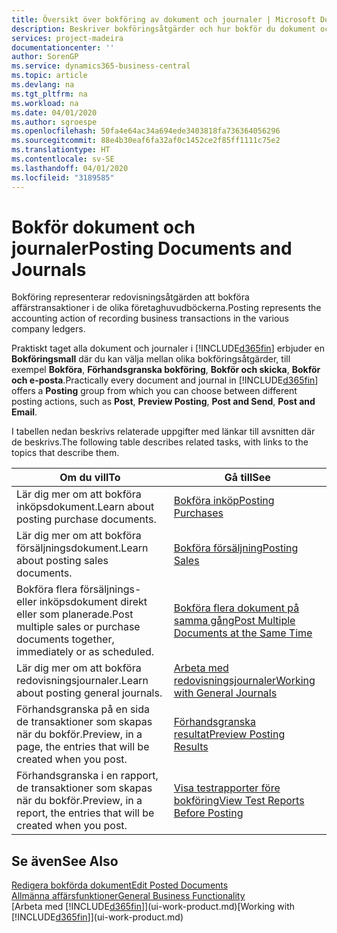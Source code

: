 ```yaml
---
title: Översikt över bokföring av dokument och journaler | Microsoft Docs
description: Beskriver bokföringsåtgärder och hur bokför du dokument och journaler.
services: project-madeira
documentationcenter: ''
author: SorenGP
ms.service: dynamics365-business-central
ms.topic: article
ms.devlang: na
ms.tgt_pltfrm: na
ms.workload: na
ms.date: 04/01/2020
ms.author: sgroespe
ms.openlocfilehash: 50fa4e64ac34a694ede3403818fa736364056296
ms.sourcegitcommit: 88e4b30eaf6fa32af0c1452ce2f85ff1111c75e2
ms.translationtype: HT
ms.contentlocale: sv-SE
ms.lasthandoff: 04/01/2020
ms.locfileid: "3189585"
---
```

# <a name="posting-documents-and-journals"></a><span data-ttu-id="15026-103">Bokför dokument och journaler</span><span class="sxs-lookup"><span data-stu-id="15026-103">Posting Documents and Journals</span></span>
<span data-ttu-id="15026-104">Bokföring representerar redovisningsåtgärden att bokföra affärstransaktioner i de olika företaghuvudböckerna.</span><span class="sxs-lookup"><span data-stu-id="15026-104">Posting represents the accounting action of recording business transactions in the various company ledgers.</span></span>

<span data-ttu-id="15026-105">Praktiskt taget alla dokument och journaler i [!INCLUDE[d365fin](includes/d365fin_md.md)] erbjuder en **Bokföringsmall** där du kan välja mellan olika bokföringsåtgärder, till exempel **Bokföra**, **Förhandsgranska bokföring**, **Bokför och skicka**, **Bokför och e-posta**.</span><span class="sxs-lookup"><span data-stu-id="15026-105">Practically every document and journal in [!INCLUDE[d365fin](includes/d365fin_md.md)] offers a **Posting** group from which you can choose between different posting actions, such as **Post**, **Preview Posting**, **Post and Send**, **Post and Email**.</span></span>

<span data-ttu-id="15026-106">I tabellen nedan beskrivs relaterade uppgifter med länkar till avsnitten där de beskrivs.</span><span class="sxs-lookup"><span data-stu-id="15026-106">The following table describes related tasks, with links to the topics that describe them.</span></span>

| <span data-ttu-id="15026-107">Om du vill</span><span class="sxs-lookup"><span data-stu-id="15026-107">To</span></span> | <span data-ttu-id="15026-108">Gå till</span><span class="sxs-lookup"><span data-stu-id="15026-108">See</span></span> |
| --- | --- |
| <span data-ttu-id="15026-109">Lär dig mer om att bokföra inköpsdokument.</span><span class="sxs-lookup"><span data-stu-id="15026-109">Learn about posting purchase documents.</span></span> |[<span data-ttu-id="15026-110">Bokföra inköp</span><span class="sxs-lookup"><span data-stu-id="15026-110">Posting Purchases</span></span>](ui-post-purchases.md) |
| <span data-ttu-id="15026-111">Lär dig mer om att bokföra försäljningsdokument.</span><span class="sxs-lookup"><span data-stu-id="15026-111">Learn about posting sales documents.</span></span> |[<span data-ttu-id="15026-112">Bokföra försäljning</span><span class="sxs-lookup"><span data-stu-id="15026-112">Posting Sales</span></span>](ui-post-sales.md) |
| <span data-ttu-id="15026-113">Bokföra flera försäljnings- eller inköpsdokument direkt eller som planerade.</span><span class="sxs-lookup"><span data-stu-id="15026-113">Post multiple sales or purchase documents together, immediately or as scheduled.</span></span>|[<span data-ttu-id="15026-114">Bokföra flera dokument på samma gång</span><span class="sxs-lookup"><span data-stu-id="15026-114">Post Multiple Documents at the Same Time</span></span>](ui-batch-posting.md)|
| <span data-ttu-id="15026-115">Lär dig mer om att bokföra redovisningsjournaler.</span><span class="sxs-lookup"><span data-stu-id="15026-115">Learn about posting general journals.</span></span> |[<span data-ttu-id="15026-116">Arbeta med redovisningsjournaler</span><span class="sxs-lookup"><span data-stu-id="15026-116">Working with General Journals</span></span>](ui-work-general-journals.md) |
| <span data-ttu-id="15026-117">Förhandsgranska på en sida de transaktioner som skapas när du bokför.</span><span class="sxs-lookup"><span data-stu-id="15026-117">Preview, in a page, the entries that will be created when you post.</span></span> |[<span data-ttu-id="15026-118">Förhandsgranska resultat</span><span class="sxs-lookup"><span data-stu-id="15026-118">Preview Posting Results</span></span>](ui-how-preview-post-results.md) |
| <span data-ttu-id="15026-119">Förhandsgranska i en rapport, de transaktioner som skapas när du bokför.</span><span class="sxs-lookup"><span data-stu-id="15026-119">Preview, in a report, the entries that will be created when you post.</span></span> |[<span data-ttu-id="15026-120">Visa testrapporter före bokföring</span><span class="sxs-lookup"><span data-stu-id="15026-120">View Test Reports Before Posting</span></span>](ui-how-view-test-reports-posting.md) |

## <a name="see-also"></a><span data-ttu-id="15026-121">Se även</span><span class="sxs-lookup"><span data-stu-id="15026-121">See Also</span></span>
[<span data-ttu-id="15026-122">Redigera bokförda dokument</span><span class="sxs-lookup"><span data-stu-id="15026-122">Edit Posted Documents</span></span>](across-edit-posted-document.md)  
[<span data-ttu-id="15026-123">Allmänna affärsfunktioner</span><span class="sxs-lookup"><span data-stu-id="15026-123">General Business Functionality</span></span>](ui-across-business-areas.md)  
<span data-ttu-id="15026-124">[Arbeta med [!INCLUDE[d365fin](includes/d365fin_md.md)]](ui-work-product.md)</span><span class="sxs-lookup"><span data-stu-id="15026-124">[Working with [!INCLUDE[d365fin](includes/d365fin_md.md)]](ui-work-product.md)</span></span>
